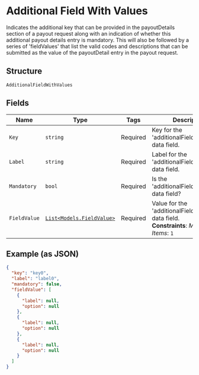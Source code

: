 
# Additional Field With Values

Indicates the additional key that can be provided in the payoutDetails section of a payout request along with an indication of whether this additional payout details entry is mandatory. This will also be followed by a series of 'fieldValues' that list the valid codes and descriptions that can be submitted as the value of the payoutDetail entry in the payout request.

## Structure

`AdditionalFieldWithValues`

## Fields

| Name | Type | Tags | Description |
|  --- | --- | --- | --- |
| `Key` | `string` | Required | Key for the 'additionalFieldWithValues' data field. |
| `Label` | `string` | Required | Label for the 'additionalFieldWithValues' data field. |
| `Mandatory` | `bool` | Required | Is the 'additionalFieldWithValues' data field? |
| `FieldValue` | [`List<Models.FieldValue>`](../../doc/models/field-value.md) | Required | Value for the 'additionalFieldWithValues' data field.<br>**Constraints**: *Minimum Items*: `1` |

## Example (as JSON)

```json
{
  "key": "key0",
  "label": "label0",
  "mandatory": false,
  "fieldValue": [
    {
      "label": null,
      "option": null
    },
    {
      "label": null,
      "option": null
    },
    {
      "label": null,
      "option": null
    }
  ]
}
```

